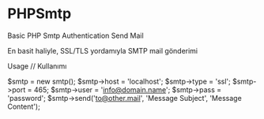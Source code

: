# PHPSmtp
Basic PHP Smtp Authentication Send Mail

En basit haliyle, SSL/TLS yordamıyla SMTP mail gönderimi

Usage // Kullanımı

$smtp = new smtp();
$smtp->host = 'localhost';
$smtp->type = 'ssl';
$smtp->port = 465;
$smtp->user = 'info@domain.name';
$smtp->pass = 'password';
$smtp->send('to@other.mail', 'Message Subject', 'Message Content');
